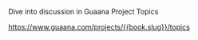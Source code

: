 Dive into discussion in Guaana Project Topics

https://www.guaana.com/projects/{{book.slug}}/topics

